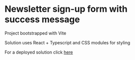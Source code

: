 # Newsletter sign-up form with success message

Project bootstrapped with Vite

Solution uses React + Typescript and CSS modules for styling

For a deployed solution click [here](https://fem-newsletter-signup-form-solution.netlify.app/)
